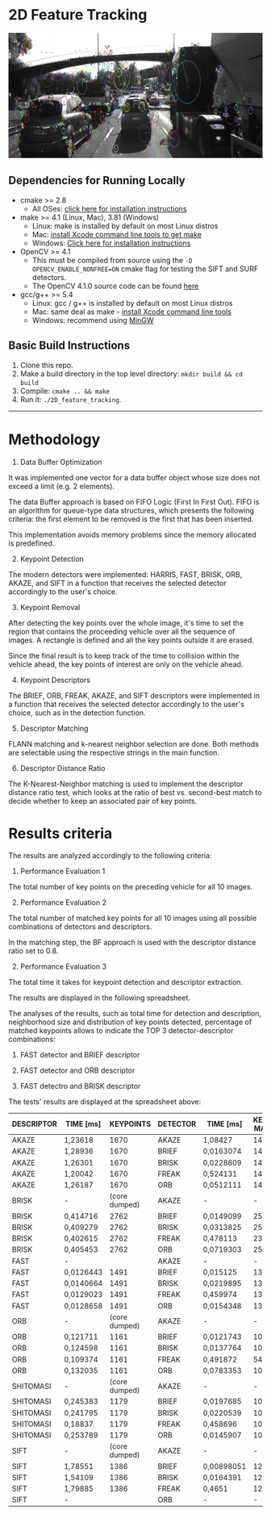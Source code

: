 # 2D Feature Tracking

<img src="images/keypoints.png" width="820" height="248" />

## Dependencies for Running Locally
* cmake >= 2.8
  * All OSes: [click here for installation instructions](https://cmake.org/install/)
* make >= 4.1 (Linux, Mac), 3.81 (Windows)
  * Linux: make is installed by default on most Linux distros
  * Mac: [install Xcode command line tools to get make](https://developer.apple.com/xcode/features/)
  * Windows: [Click here for installation instructions](http://gnuwin32.sourceforge.net/packages/make.htm)
* OpenCV >= 4.1
  * This must be compiled from source using the `-D OPENCV_ENABLE_NONFREE=ON` cmake flag for testing the SIFT and SURF detectors.
  * The OpenCV 4.1.0 source code can be found [here](https://github.com/opencv/opencv/tree/4.1.0)
* gcc/g++ >= 5.4
  * Linux: gcc / g++ is installed by default on most Linux distros
  * Mac: same deal as make - [install Xcode command line tools](https://developer.apple.com/xcode/features/)
  * Windows: recommend using [MinGW](http://www.mingw.org/)

## Basic Build Instructions

1. Clone this repo.
2. Make a build directory in the top level directory: `mkdir build && cd build`
3. Compile: `cmake .. && make`
4. Run it: `./2D_feature_tracking`.

---

# Methodology

1.  Data Buffer Optimization

It was implemented one vector for a data buffer object whose size does not exceed a limit (e.g. 2 elements). 

The data Buffer approach is based on FIFO Logic (First In First Out). FIFO is an algorithm for queue-type data structures, which presents the following criteria: the first element to be removed is the first that has been inserted.

This implementation avoids memory problems since the memory allocated is predefined.

2. Keypoint Detection

The modern detectors were implemented: HARRIS, FAST, BRISK, ORB, AKAZE, and SIFT in a function that receives the selected detector accordingly to the user's choice.

3. Keypoint Removal

After detecting the key points over the whole image, it's time to set the region that contains the proceeding vehicle over all the sequence of images. A rectangle is defined and all the key points outside it are erased.

Since the final result is to keep track of the time to collision within the vehicle ahead, the key points of interest are only on the vehicle ahead.

4. Keypoint Descriptors

The  BRIEF, ORB, FREAK, AKAZE, and SIFT descriptors were implemented in a function that receives the selected detector accordingly to the user's choice, such as in the detection function.

5. Descriptor Matching

FLANN matching and k-nearest neighbor selection are done. Both methods are selectable using the respective strings in the main function.

6. Descriptor Distance Ratio

The K-Nearest-Neighbor matching is used to implement the descriptor distance ratio test, which looks at the ratio of best vs. second-best match to decide whether to keep an associated pair of key points.

# Results criteria

The results are analyzed accordingly to the following criteria:

1. Performance Evaluation 1

The total number of key points on the preceding vehicle for all 10 images.

2. Performance Evaluation 2

The total number of matched key points for all 10 images using all possible combinations of detectors and descriptors. 

In the matching step, the BF approach is used with the descriptor distance ratio set to 0.8.

2. Performance Evaluation 3

The total time it takes for keypoint detection and descriptor extraction.

The results are displayed in the following spreadsheet.

The analyses of the results, such as total time for detection and description, neighborhood size and distribution of key points detected, percentage of matched keypoints allows to indicate the TOP 3 detector-descriptor combinations:

1. FAST detector and BRIEF descriptor 

2. FAST detector and ORB descriptor

3. FAST detectro and BRISK descriptor

The tests' results are displayed at the spreadsheet above:

| DESCRIPTOR | TIME [ms] | KEYPOINTS     | DETECTOR | TIME [ms]  | KEYPOINT MATCHES | %           | TOTAL TIME [ms] |
|------------|-----------|---------------|----------|------------|------------------|-------------|-----------------|
| AKAZE      | 1,23618   | 1670          | AKAZE    | 1,08427    | 1491             | 0,892814371 | 2,32045         |
| AKAZE      | 1,28936   | 1670          | BRIEF    | 0,0163074  | 1491             | 0,892814371 | 1,30027         |
| AKAZE      | 1,26301   | 1670          | BRISK    | 0,0228609  | 1491             | 0,892814371 | 1,28588         |
| AKAZE      | 1,20042   | 1670          | FREAK    | 0,524131   | 1491             | 0,892814371 | 1,72455         |
| AKAZE      | 1,26187   | 1670          | ORB      | 0,0512111  | 1491             | 0,892814371 | 1,31308         |
| BRISK      | -         | (core dumped) | AKAZE    | -          | -                | -           | -               |
| BRISK      | 0,414716  | 2762          | BRIEF    | 0,0149099  | 2508             | 0,908037654 | 0,429626        |
| BRISK      | 0,409279  | 2762          | BRISK    | 0,0313825  | 2508             | 0,908037654 | 0,440661        |
| BRISK      | 0,402615  | 2762          | FREAK    | 0,478113   | 2326             | 0,842143374 | 0,880727        |
| BRISK      | 0,405453  | 2762          | ORB      | 0,0719303  | 2508             | 0,908037654 | 0,477384        |
| FAST       | -         |               | AKAZE    | -          | -                | -           | -               |
| FAST       | 0,0126443 | 1491          | BRIEF    | 0,015125   | 1348             | 0,904091214 | 0,0277693       |
| FAST       | 0,0140664 | 1491          | BRISK    | 0,0219895  | 1348             | 0,904091214 | 0,0360559       |
| FAST       | 0,0129023 | 1491          | FREAK    | 0,459974   | 1348             | 0,904091214 | 0,472876        |
| FAST       | 0,0128658 | 1491          | ORB      | 0,0154348  | 1348             | 0,904091214 | 0,0283006       |
| ORB        | -         | (core dumped) | AKAZE    | -          | -                | -           | -               |
| ORB        | 0,121711  | 1161          | BRIEF    | 0,0121743  | 1033             | 0,889750215 | 0,133885        |
| ORB        | 0,124598  | 1161          | BRISK    | 0,0137764  | 1033             | 0,889750215 | 0,138375        |
| ORB        | 0,109374  | 1161          | FREAK    | 0,491872   | 549              | 0,472868217 | 0,601246        |
| ORB        | 0,132035  | 1161          | ORB      | 0,0783353  | 1033             | 0,889750215 | 0,210371        |
| SHITOMASI  | -         | (core dumped) | AKAZE    | -          | -                | -           | -               |
| SHITOMASI  | 0,245383  | 1179          | BRIEF    | 0,0197685  | 1067             | 0,905004241 | 0,265151        |
| SHITOMASI  | 0,241795  | 1179          | BRISK    | 0,0220539  | 1067             | 0,905004241 | 0,263848        |
| SHITOMASI  | 0,18837   | 1179          | FREAK    | 0,458696   | 1067             | 0,905004241 | 0,647066        |
| SHITOMASI  | 0,253789  | 1179          | ORB      | 0,0145907  | 1067             | 0,905004241 | 0,268379        |
| SIFT       | -         | (core dumped) | AKAZE    | -          | -                | -           | -               |
| SIFT       | 1,78551   | 1386          | BRIEF    | 0,00898051 | 1249             | 0,901154401 | 1,79449         |
| SIFT       | 1,54109   | 1386          | BRISK    | 0,0164391  | 1248             | 0,9004329   | 1,55753         |
| SIFT       | 1,79885   | 1386          | FREAK    | 0,4651     | 1239             | 0,893939394 | 2,26395         |
| SIFT       | -         |               | ORB      | -          | -                | -           | -               |
